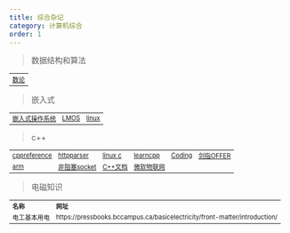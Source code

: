 ```yaml
---
title: 综合杂记
category: 计算机综合
order: 1
---
```


> 数据结构和算法
<table width="1033" style="font-size: 0.8em;">
	<tbody>
		<tr>
			<td>
				<a href="https://crypto.stanford.edu/pbc/notes/numbertheory/" target="_blank">数论</a>
			</td>
		</tr>
	</tbody>
</table>

> 嵌入式
<table width="1033" style="font-size: 0.8em;">
	<tbody>
		<tr>
			<td>
				<a href="https://weread.qq.com/web/reader/405321205b68794054e53fa" target="_blank">嵌入式操作系统</a>
			</td>
			<td>
				<a href="http://blog.chinaunix.net/uid/28032128.html" target="_blank">LMOS</a>
			</td>
			<td>
				<a href="https://github.com/torvalds/linux" target="_blank">linux</a>
			</td>
		</tr>
	</tbody>
</table>

> c++
<table width="1033" style="font-size: 0.8em;">
	<tbody>
		<tr>
			<td>
				<a href="https://en.cppreference.com/w/cpp" target="_blank">cppreference</a>
			</td>
			<td>
				<a href="https://github.com/nekipelov/httpparser" target="_blank">httpparser</a>
			</td>
			<td>
				<a href="https://akaedu.github.io/book/index.html" target="_blank">linux c</a>
			</td>
			<td>
				<a href="https://www.learncpp.com/" target="_blank">learncpp</a>
			</td>
			<td>
				<a href="https://gitee.com/pan-junxian/CodingInterviewChinese2" target="_blank">Coding</a>
			</td>
			<td>
				<a href="file:///D:/Study/%E6%95%99%E6%9D%90%E4%B9%A6%E7%B1%8D/45%E7%AE%97%E6%B3%95/%E5%89%91%E6%8C%87OFFER%E5%90%8D%E4%BC%81%E9%9D%A2%E8%AF%95%E5%AE%98%E7%B2%BE%E8%AE%B2%E5%85%B8%E5%9E%8B%E7%BC%96%E7%A8%8B%E9%A2%98%E7%AC%AC2%E7%89%88.pdf" target="_blank">剑指OFFER</a>
			</td>
		</tr>
		<tr>
			<td>
				<a href="https://developer.arm.com/" target="_blank">arm</a>
			</td>
			<td>
				<a href="https://github.com/mogware/nio" target="_blank">非阻塞socket</a>
			</td>
			<td>
				<a href="https://learn.microsoft.com/en-us/cpp/cpp/?view=msvc-170" target="_blank">C++文档</a>
			</td>
			<td>
				<a href="https://github.com/microsoft/IoT-For-Beginners" target="_blank">微软物联网</a>
			</td>
		</tr>
	</tbody>
</table>

> 电磁知识
<table width="1033" style="font-size: 0.8em;">
	<tbody>
		<tr>
			<td>
				<strong>
					名称
				</strong>
			</td>
			<td>
				<strong>
					网址
				</strong>
			</td>
		</tr>
		<tr>
			<td>
				电工基本用电
			</td>
			<td>
				https://pressbooks.bccampus.ca/basicelectricity/front-matter/introduction/
			</td>
		</tr>
	</tbody>
</table>
